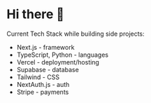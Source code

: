 # Hi there 👋

Current Tech Stack while building side projects:
- Next.js - framework
- TypeScript, Python - languages
- Vercel - deployment/hosting
- Supabase - database
- Tailwind - CSS
- NextAuth.js - auth
- Stripe - payments
